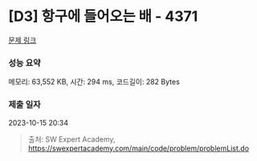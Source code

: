 # [D3] 항구에 들어오는 배 - 4371 

[문제 링크](https://swexpertacademy.com/main/code/problem/problemDetail.do?contestProbId=AWMedCxalW8DFAXd) 

### 성능 요약

메모리: 63,552 KB, 시간: 294 ms, 코드길이: 282 Bytes

### 제출 일자

2023-10-15 20:34



> 출처: SW Expert Academy, https://swexpertacademy.com/main/code/problem/problemList.do